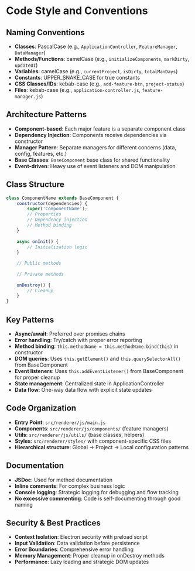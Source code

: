 # Code Style and Conventions

## Naming Conventions
- **Classes**: PascalCase (e.g., `ApplicationController`, `FeatureManager`, `DataManager`)
- **Methods/Functions**: camelCase (e.g., `initializeComponents`, `markDirty`, `updateUI`)
- **Variables**: camelCase (e.g., `currentProject`, `isDirty`, `totalManDays`)
- **Constants**: UPPER_SNAKE_CASE for true constants
- **CSS Classes/IDs**: kebab-case (e.g., `add-feature-btn`, `project-status`)
- **Files**: kebab-case (e.g., `application-controller.js`, `feature-manager.js`)

## Architecture Patterns
- **Component-based**: Each major feature is a separate component class
- **Dependency Injection**: Components receive dependencies via constructor
- **Manager Pattern**: Separate managers for different concerns (data, config, features, etc.)
- **Base Classes**: `BaseComponent` base class for shared functionality
- **Event-driven**: Heavy use of event listeners and DOM manipulation

## Class Structure
```javascript
class ComponentName extends BaseComponent {
    constructor(dependencies) {
        super('ComponentName');
        // Properties
        // Dependency injection
        // Method binding
    }
    
    async onInit() {
        // Initialization logic
    }
    
    // Public methods
    
    // Private methods
    
    onDestroy() {
        // Cleanup
    }
}
```

## Key Patterns
- **Async/await**: Preferred over promises chains
- **Error handling**: Try/catch with proper error reporting
- **Method binding**: `this.methodName = this.methodName.bind(this)` in constructor
- **DOM queries**: Uses `this.getElement()` and `this.querySelectorAll()` from BaseComponent
- **Event listeners**: Uses `this.addEventListener()` from BaseComponent for proper cleanup
- **State management**: Centralized state in ApplicationController
- **Data flow**: One-way data flow with explicit state updates

## Code Organization
- **Entry Point**: `src/renderer/js/main.js`
- **Components**: `src/renderer/js/components/` (feature managers)
- **Utils**: `src/renderer/js/utils/` (base classes, helpers)
- **Styles**: `src/renderer/styles/` with component-specific CSS files
- **Hierarchical structure**: Global → Project → Local configuration patterns

## Documentation
- **JSDoc**: Used for method documentation
- **Inline comments**: For complex business logic
- **Console logging**: Strategic logging for debugging and flow tracking
- **No excessive commenting**: Code is self-documenting through good naming

## Security & Best Practices
- **Context Isolation**: Electron security with preload script
- **Input Validation**: Data validation before persistence
- **Error Boundaries**: Comprehensive error handling
- **Memory Management**: Proper cleanup in onDestroy methods
- **Performance**: Lazy loading and strategic DOM updates